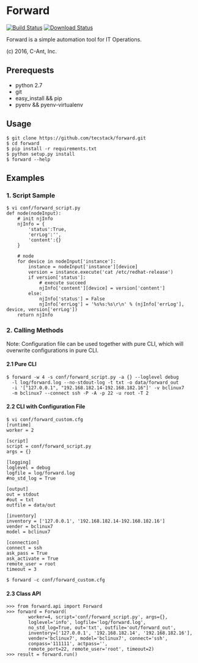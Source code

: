 # Forward
[![Build Status](https://travis-ci.org/tecstack/forward.svg?branch=forward)](https://travis-ci.org/tecstack/forward)
[![Download Status](https://img.shields.io/badge/download-1024%2Fmonth-green.svg)](https://github.com/tecstack/forward)

Forward is a simple automation tool for IT Operations.

(c) 2016, C-Ant, Inc.

## Prerequests

* python 2.7
* git
* easy_install && pip
* pyenv && pyenv-virtualenv

## Usage

```
$ git clone https://github.com/tecstack/forward.git
$ cd forward
$ pip install -r requirements.txt
$ python setup.py install
$ forward --help
```

## Examples

### 1. Script Sample

```
$ vi conf/forward_script.py
def node(nodeInput):
    # init njInfo
    njInfo = {
        'status':True,
        'errLog':'',
        'content':{}
    }

    # node
    for device in nodeInput['instance']:
        instance = nodeInput['instance'][device]
        version = instance.execute('cat /etc/redhat-release')
        if version['status']:
            # execute succeed
            njInfo['content'][device] = version['content']
        else:
            njInfo['status'] = False
            njInfo['errLog'] = '%s%s:%s\r\n' % (njInfo['errLog'], device, version['errLog'])
    return njInfo
```

### 2. Calling Methods

Note: Configuration file can be used together with pure CLI,
 which will overwrite configurations in pure CLI. 

#### 2.1 Pure CLI

```
$ forward -w 4 -s conf/forward_script.py -a {} --loglevel debug
  -l log/forward.log --no-stdout-log -t txt -o data/forward_out
  -i '["127.0.0.1", "192.168.182.14-192.168.182.16"]' -v bclinux7
  -m bclinux7 --connect ssh -P -A -p 22 -u root -T 2
```

#### 2.2 CLI with Configuration File

```
$ vi conf/forward_custom.cfg
[runtime]
worker = 2

[script]
script = conf/forward_script.py
args = {}

[logging]
loglevel = debug
logfile = log/forward.log
#no_std_log = True

[output]
out = stdout
#out = txt
outfile = data/out

[inventory]
inventory = ['127.0.0.1', '192.168.182.14-192.168.182.16']
vender = bclinux7
model = bclinux7

[connection]
connect = ssh
ask_pass = True
ask_activate = True
remote_user = root
timeout = 3

$ forward -c conf/forward_custom.cfg
```

#### 2.3 Class API

```
>>> from forward.api import Forward
>>> forward = Forward(
        worker=4, script='conf/forward_script.py', args={},
        loglevel='info', logfile='log/forward.log',
        no_std_log=True, out='txt', outfile='out/forward_out',
        inventory=['127.0.0.1', '192.168.182.14', '192.168.182.16'],
        vender='bclinux7', model='bclinux7', connect='ssh',
        conpass='111111', actpass='',
        remote_port=22, remote_user='root', timeout=2)
>>> result = forward.run()
```
